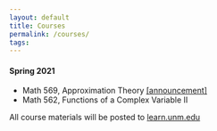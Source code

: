 ```yaml
---
layout: default
title: Courses
permalink: /courses/
tags: 
---
```


#### Spring 2021

- Math 569, Approximation Theory [[announcement]](https://math.unm.edu/~maxim/569-2021-announcement.pdf)
- Math 562, Functions of a Complex Variable II



All course materials will be posted to [learn.unm.edu](https://learn.unm.edu/)
